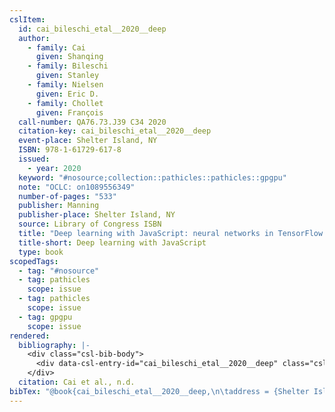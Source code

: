 ```yaml
---
cslItem:
  id: cai_bileschi_etal__2020__deep
  author:
    - family: Cai
      given: Shanqing
    - family: Bileschi
      given: Stanley
    - family: Nielsen
      given: Eric D.
    - family: Chollet
      given: François
  call-number: QA76.73.J39 C34 2020
  citation-key: cai_bileschi_etal__2020__deep
  event-place: Shelter Island, NY
  ISBN: 978-1-61729-617-8
  issued:
    - year: 2020
  keyword: "#nosource;collection::pathicles::pathicles::gpgpu"
  note: "OCLC: on1089556349"
  number-of-pages: "533"
  publisher: Manning
  publisher-place: Shelter Island, NY
  source: Library of Congress ISBN
  title: "Deep learning with JavaScript: neural networks in TensorFlow.js"
  title-short: Deep learning with JavaScript
  type: book
scopedTags:
  - tag: "#nosource"
  - tag: pathicles
    scope: issue
  - tag: pathicles
    scope: issue
  - tag: gpgpu
    scope: issue
rendered:
  bibliography: |-
    <div class="csl-bib-body">
      <div data-csl-entry-id="cai_bileschi_etal__2020__deep" class="csl-entry">Cai, S., Bileschi, S., Nielsen, E. D., &#38; Chollet, F. n.d.. <i>Deep learning with JavaScript: neural networks in TensorFlow.js</i>. Manning.</div>
    </div>
  citation: Cai et al., n.d.
bibTex: "@book{cai_bileschi_etal__2020__deep,\n\taddress = {Shelter Island, NY},\n\tauthor = {Cai, Shanqing and Bileschi, Stanley and Nielsen, Eric D. and Chollet, Fran{\\c c}ois},\n\tnote = {OCLC: on1089556349},\n\tpublisher = {Manning},\n\ttitle = {Deep learning with {JavaScript}: neural networks in {TensorFlow}.js},\n}\n\n"
---
```

